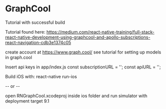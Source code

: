# GraphCool

Tutorial with successful build

Tutorial found here:
https://medium.com/react-native-training/full-stack-react-native-development-using-graphcool-and-apollo-subscriptions-react-navigation-cdb3e1374c05

create account at https://www.graph.cool/
see tutorial for setting up models in graph.cool

Insert api keys in app/index.js 
const subscriptionURL = '';
const apiURL = '';

Build iOS with:
react-native run-ios

-- or --

open RNGraphCool.xcodeproj inside ios folder and run simulator with deployment target 9.1
